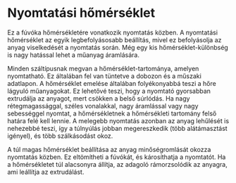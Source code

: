 # Nyomtatási hőmérséklet

Ez a fúvóka hőmérsékletére vonatkozik nyomtatás közben. A nyomtatási hőmérséklet az egyik legbefolyásosabb beállítás, mivel ez befolyásolja az anyag viselkedését a nyomtatás során. Még egy kis hőmérséklet-különbség is nagy hatással lehet a műanyag áramlására.

Minden száltípusnak megvan a hőmérséklet-tartománya, amelyen nyomtatható. Ez általában fel van tüntetve a dobozon és a műszaki adatlapon. A hőmérséklet emelése általában folyékonyabbá teszi a hőre lágyuló műanyagokat. Ez lehetővé teszi, hogy a nyomtató gyorsabban extrudálja az anyagot, mert csökken a belső súrlódás. Ha nagy rétegmagassággal, széles vonalakkal, nagy áramlással vagy nagy sebességgel nyomtat, a hőmérsékletnek a hőmérsékleti tartomány felső határa felé kell lennie. A melegebb nyomtatás azonban az anyag lehűlését is nehezebbé teszi, így a túlnyúlás jobban megereszkedik (több alátámasztást igényel), és több szálkásodást okoz.

A túl magas hőmérséklet beállítása az anyag minőségromlását okozza nyomtatás közben. Ez eltömítheti a fúvókát, és károsíthatja a nyomtatót. Ha a hőmérsékletet túl alacsonyra állítja, az adagoló rámorzsolódik az anyagra, ami leállítja az extrudálást.
